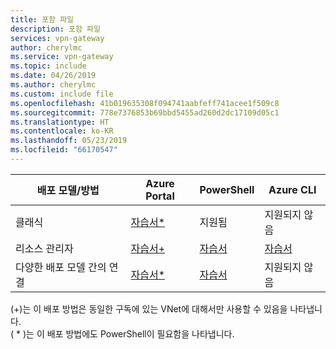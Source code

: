 ```yaml
---
title: 포함 파일
description: 포함 파일
services: vpn-gateway
author: cherylmc
ms.service: vpn-gateway
ms.topic: include
ms.date: 04/26/2019
ms.author: cherylmc
ms.custom: include file
ms.openlocfilehash: 41b019635308f094741aabfeff741acee1f509c8
ms.sourcegitcommit: 778e7376853b69bbd5455ad260d2dc17109d05c1
ms.translationtype: HT
ms.contentlocale: ko-KR
ms.lasthandoff: 05/23/2019
ms.locfileid: "66170547"
---
```

| **배포 모델/방법** | **Azure Portal** | **PowerShell** | **Azure CLI** |
| --- | --- | --- | --- |
| 클래식 |[자습서*](../articles/vpn-gateway/vpn-gateway-howto-vnet-vnet-portal-classic.md)|지원됨 | 지원되지 않음|
| 리소스 관리자 |[자습서+](../articles/vpn-gateway/vpn-gateway-howto-vnet-vnet-resource-manager-portal.md) |[자습서](../articles/vpn-gateway/vpn-gateway-vnet-vnet-rm-ps.md) |[자습서](../articles/vpn-gateway/vpn-gateway-howto-vnet-vnet-cli.md)
| 다양한 배포 모델 간의 연결 |[자습서*](../articles/vpn-gateway/vpn-gateway-connect-different-deployment-models-portal.md) |[자습서](../articles/vpn-gateway/vpn-gateway-connect-different-deployment-models-powershell.md) | 지원되지 않음 |

(+)는 이 배포 방법은 동일한 구독에 있는 VNet에 대해서만 사용할 수 있음을 나타냅니다.<br>
( * )는 이 배포 방법에도 PowerShell이 필요함을 나타냅니다.

